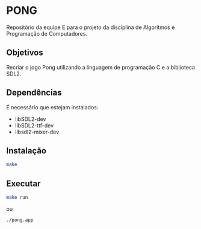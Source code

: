 # PONG

Repositório da equipe E para o projeto da disciplina de Algoritmos e Programação de Computadores.

## Objetivos
Recriar o jogo Pong utilizando a linguagem de programação C e a biblioteca SDL2.

## Dependências
É necessário que estejam instalados:
* libSDL2-dev
* libSDL2-ttf-dev
* libsdl2-mixer-dev

## Instalação

```bash
make
```
## Executar

```bash
make run
``` 
ou 
```bash
./pong.app
```
